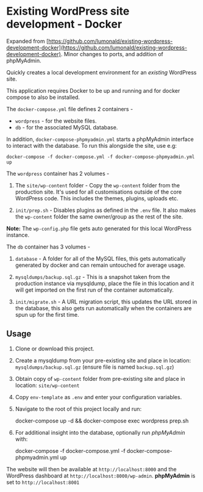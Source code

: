 # Existing WordPress site development - Docker

Expanded from [https://github.com/lumonald/existing-wordpress-development-docker](https://github.com/lumonald/existing-wordpress-development-docker). Minor changes to ports, and addition of phpMyAdmin.

Quickly creates a local development environment for an *existing* WordPress site. 

This application requires Docker to be up and running and for docker compose to also be installed.

The `docker-compose.yml` file defines 2 containers - 

* `wordpress` - for the website files.
* `db` - for the associated MySQL database.

In addition, `docker-compose-phpmyadmin.yml` starts a phpMyAdmin interface to interact with the database.
To run this alongside the site, use e.g:

	docker-compose -f docker-compose.yml -f docker-compose-phpmyadmin.yml up 

The `wordpress` container has 2 volumes - 

1. The `site/wp-content` folder - Copy the `wp-content` folder from the production site. It's used for all customisations outside of the core WordPress code. This includes the themes, plugins, uploads etc.

2. `init/prep.sh` - Disables plugins as defined in the `.env` file. It also makes the `wp-content` folder the same owner/group as the rest of the site.

**Note:** The `wp-config.php` file gets auto generated for this local WordPress instance.

The `db` container has 3 volumes - 

1. `database` - A folder for all of the MySQL files, this gets automatically generated by docker and can remain untouched for average usage.

2. `mysqldumps/backup.sql.gz` - This is a snapshot taken from the production instance via mysqldump, place the file in this location and it will get imported on the first run of the container automatically.

3. `init/migrate.sh` - A URL migration script, this updates the URL stored in the database, this also gets run automatically when the containers are spun up for the first time. 

## Usage
1. Clone or download this project.

2. Create a mysqldump from your pre-existing site and place in location: `mysqldumps/backup.sql.gz` (ensure file is named `backup.sql.gz`)

3. Obtain copy of `wp-content` folder from pre-existing site and place in location: `site/wp-content`

4. Copy `env-template` as `.env` and enter your configuration variables. 

5. Navigate to the root of this project locally and run:

	docker-compose up -d && docker-compose exec wordpress prep.sh

6. For additional insight into the database, optionally run _phpMyAdmin_ with:

	docker-compose -f docker-compose.yml -f docker-compose-phpmyadmin.yml up

The website will then be available at `http://localhost:8000` and the WordPress dashboard at `http://localhost:8000/wp-admin`. __phpMyAdmin__ is set to `http://localhost:8001`
